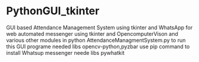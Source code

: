 # PythonGUI_tkinter
GUI based Attendance Management System using tkinter and WhatsApp for web automated messenger using tkinter and OpencomputerVison and various other modules in python
AttendanceManagmentSystem.py to run this GUI programe needed libs opencv-python,pyzbar use pip command to install
Whatsup messenger neede libs pywhatkit
